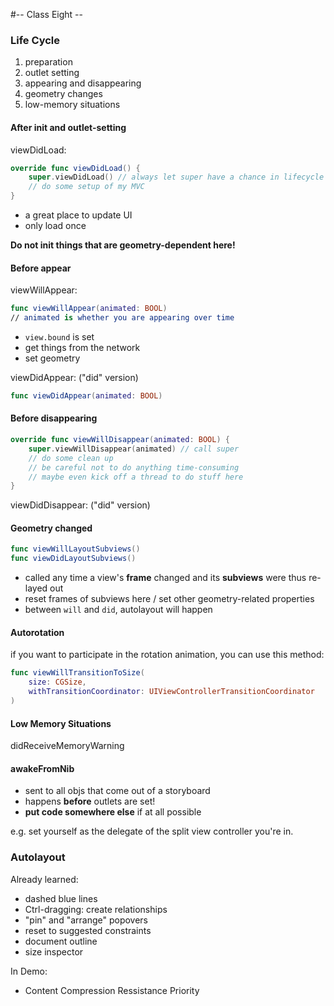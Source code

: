 #-- Class Eight --

### Life Cycle

1. preparation
2. outlet setting
3. appearing and disappearing
4. geometry changes
5. low-memory situations

#### After init and outlet-setting
viewDidLoad:
```swift
override func viewDidLoad() {
    super.viewDidLoad() // always let super have a chance in lifecycle methods
    // do some setup of my MVC
}
```

* a great place to update UI
* only load once

**Do not init things that are geometry-dependent here!**

#### Before appear
viewWillAppear:
```swift
func viewWillAppear(animated: BOOL)
// animated is whether you are appearing over time
```

* ```view.bound``` is set
* get things from the network
* set geometry

viewDidAppear: ("did" version)
```swift
func viewDidAppear(animated: BOOL)
```

#### Before disappearing
```swift
override func viewWillDisappear(animated: BOOL) {
    super.viewWillDisappear(animated) // call super
    // do some clean up
    // be careful not to do anything time-consuming
    // maybe even kick off a thread to do stuff here
}
```
viewDidDisappear: ("did" version)

#### Geometry changed
```swift
func viewWillLayoutSubviews()
func viewDidLayoutSubviews()
```

* called any time a view's **frame** changed and its **subviews** were thus re-layed out
* reset frames of subviews here / set other geometry-related properties
* between ```will``` and ```did```, autolayout will happen

#### Autorotation

if you want to participate in the rotation animation, you can use this method:
```swift
func viewWillTransitionToSize(
    size: CGSize,
    withTransitionCoordinator: UIViewControllerTransitionCoordinator
)
```

#### Low Memory Situations
didReceiveMemoryWarning

#### awakeFromNib

* sent to all objs that come out of a storyboard
* happens **before** outlets are set!
* **put code somewhere else** if at all possible

e.g. set yourself as the delegate of the split view controller you're in.

### Autolayout

Already learned:
* dashed blue lines
* Ctrl-dragging: create relationships
* "pin" and "arrange" popovers
* reset to suggested constraints
* document outline
* size inspector

In Demo:
* Content Compression Ressistance Priority
